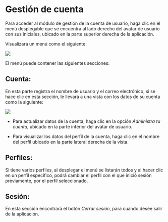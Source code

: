 # Gestión de cuenta

Para acceder al módulo de gestión de la cuenta de usuario,
haga clic en el menú desplegable que se encuentra al lado derecho del avatar de usuario con sus iniciales, ubicado en la parte superior derecha de la aplicación.

Visualizará un menú como el siguiente:

![](https://wiki.placetopay.com/images/2/2b/Update-acs-account-2.png)

El menú puede contener las siguientes secciones:

## Cuenta:

En esta parte registra el nombre de usuario y el correo electrónico, si se hace clic en esta sección, le llevará a una vista con los datos de su cuenta como la siguiente:

![](https://wiki.placetopay.com/images/3/33/Account-info-2.png)

- Para actualizar datos de la cuenta, haga clic en la opción *Administra tu cuenta*, ubicado en la parte inferior del avatar de usuario.

- Para visualizar los datos del perfil de la cuenta, haga clic en el nombre del perfil ubicado en la parte lateral derecha de la vista. 

## Perfiles:

Si tiene varios perfiles, al desplegar el menú se listarán todos y al hacer clic en un perfil específico, podrá cambiar el perfil con el que inició sesión previamente, por el perfil seleccionado.

## Sesión:

En esta sección encontrará el botón *Cerrar sesión*, para cuando desee salir de la aplicación.